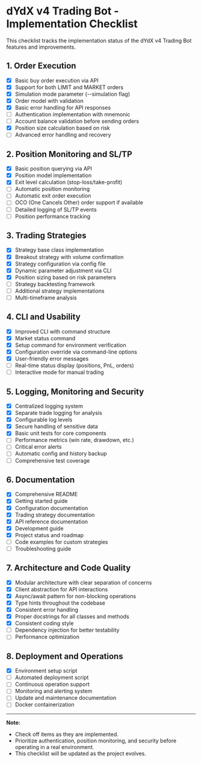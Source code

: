 # dYdX v4 Trading Bot - Implementation Checklist

This checklist tracks the implementation status of the dYdX v4 Trading Bot features and improvements.

## 1. Order Execution
- [x] Basic buy order execution via API
- [x] Support for both LIMIT and MARKET orders
- [x] Simulation mode parameter (--simulation flag)
- [x] Order model with validation
- [x] Basic error handling for API responses
- [ ] Authentication implementation with mnemonic
- [ ] Account balance validation before sending orders
- [x] Position size calculation based on risk
- [ ] Advanced error handling and recovery

## 2. Position Monitoring and SL/TP
- [x] Basic position querying via API
- [x] Position model implementation
- [x] Exit level calculation (stop-loss/take-profit)
- [ ] Automatic position monitoring
- [ ] Automatic exit order execution
- [ ] OCO (One Cancels Other) order support if available
- [ ] Detailed logging of SL/TP events
- [ ] Position performance tracking

## 3. Trading Strategies
- [x] Strategy base class implementation
- [x] Breakout strategy with volume confirmation
- [x] Strategy configuration via config file
- [x] Dynamic parameter adjustment via CLI
- [x] Position sizing based on risk parameters
- [ ] Strategy backtesting framework
- [ ] Additional strategy implementations
- [ ] Multi-timeframe analysis

## 4. CLI and Usability
- [x] Improved CLI with command structure
- [x] Market status command
- [x] Setup command for environment verification
- [x] Configuration override via command-line options
- [x] User-friendly error messages
- [ ] Real-time status display (positions, PnL, orders)
- [ ] Interactive mode for manual trading

## 5. Logging, Monitoring and Security
- [x] Centralized logging system
- [x] Separate trade logging for analysis
- [x] Configurable log levels
- [x] Secure handling of sensitive data
- [x] Basic unit tests for core components
- [ ] Performance metrics (win rate, drawdown, etc.)
- [ ] Critical error alerts
- [ ] Automatic config and history backup
- [ ] Comprehensive test coverage

## 6. Documentation
- [x] Comprehensive README
- [x] Getting started guide
- [x] Configuration documentation
- [x] Trading strategy documentation
- [x] API reference documentation
- [x] Development guide
- [x] Project status and roadmap
- [ ] Code examples for custom strategies
- [ ] Troubleshooting guide

## 7. Architecture and Code Quality
- [x] Modular architecture with clear separation of concerns
- [x] Client abstraction for API interactions
- [x] Async/await pattern for non-blocking operations
- [x] Type hints throughout the codebase
- [x] Consistent error handling
- [x] Proper docstrings for all classes and methods
- [x] Consistent coding style
- [ ] Dependency injection for better testability
- [ ] Performance optimization

## 8. Deployment and Operations
- [x] Environment setup script
- [ ] Automated deployment script
- [ ] Continuous operation support
- [ ] Monitoring and alerting system
- [ ] Update and maintenance documentation
- [ ] Docker containerization

---

**Note:**
- Check off items as they are implemented.
- Prioritize authentication, position monitoring, and security before operating in a real environment.
- This checklist will be updated as the project evolves.